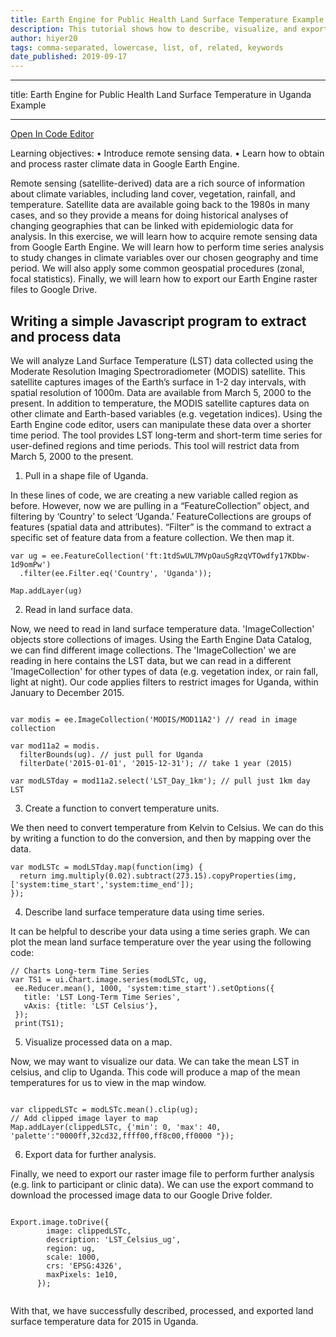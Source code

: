 ```yaml
---
title: Earth Engine for Public Health Land Surface Temperature Example Uganda
description: This tutorial shows how to describe, visualize, and export Earth Engine exposure data for public health research.
author: hiyer20
tags: comma-separated, lowercase, list, of, related, keywords
date_published: 2019-09-17
---
```



---
title: Earth Engine for Public Health Land Surface Temperature in Uganda Example

---

[Open In Code Editor](https://code.earthengine.google.com/1a68fa019a5175a0250ecba425ae5e0d)

Learning objectives:
•	Introduce remote sensing data.
•	Learn how to obtain and process raster climate data in Google Earth Engine.

Remote sensing (satellite-derived) data are a rich source of information about climate variables, including land cover, vegetation, rainfall, and temperature. Satellite data are available going back to the 1980s in many cases, and so they provide a means for doing historical analyses of changing geographies that can be linked with epidemiologic data for analysis.
In this exercise, we will learn how to acquire remote sensing data from Google Earth Engine. We will learn how to perform time series analysis to study changes in climate variables over our chosen geography and time period. We will also apply some common geospatial procedures (zonal, focal statistics). Finally, we will learn how to export our Earth Engine raster files to Google Drive. 


## Writing a simple Javascript program to extract and process data

We will analyze Land Surface Temperature (LST) data collected using the Moderate Resolution Imaging Spectroradiometer (MODIS) satellite. This satellite captures images of the Earth’s surface in 1-2 day intervals, with spatial resolution of 1000m. Data are available from March 5, 2000 to the present. In addition to temperature, the MODIS satellite captures data on other climate and Earth-based variables (e.g. vegetation indices).
Using the Earth Engine code editor, users can manipulate these data over a shorter time period. The tool provides LST long-term and short-term time series for user-defined regions and time periods. This tool will restrict data from March 5, 2000 to the present. 

1. Pull in a shape file of Uganda. 

In these lines of code, we are creating a new variable called region as before. However, now we are pulling in a “FeatureCollection” object, and filtering by ‘Country’ to select ‘Uganda.’ FeatureCollections are groups of features (spatial data and attributes). “Filter” is the command to extract a specific set of feature data from a feature collection. We then map it.

```
var ug = ee.FeatureCollection('ft:1tdSwUL7MVpOauSgRzqVTOwdfy17KDbw-1d9omPw') 
  .filter(ee.Filter.eq('Country', 'Uganda'));

Map.addLayer(ug)
```
2. Read in land surface data.

Now, we need to read in land surface temperature data. 'ImageCollection' objects store collections of images. Using the Earth Engine Data Catalog, we can find different image collections. The 'ImageCollection' we are reading in here contains the LST data, but we can read in a different 'ImageCollection' for other types of data (e.g. vegetation index, or rain fall, light at night).
Our code applies filters to restrict images for Uganda, within January to December 2015.

```

var modis = ee.ImageCollection('MODIS/MOD11A2') // read in image collection

var mod11a2 = modis.
  filterBounds(ug). // just pull for Uganda
  filterDate('2015-01-01', '2015-12-31'); // take 1 year (2015)

var modLSTday = mod11a2.select('LST_Day_1km'); // pull just 1km day LST

```
3. Create a function to convert temperature units.

We then need to convert temperature from Kelvin to Celsius. We can do this by writing a function to do the conversion, and then by mapping over the data.

```
var modLSTc = modLSTday.map(function(img) {
  return img.multiply(0.02).subtract(273.15).copyProperties(img,['system:time_start','system:time_end']); 
}); 

```
4. Describe land surface temperature data using time series.

It can be helpful to describe your data using a time series graph. We can plot the mean land surface temperature over the year using the following code:

```
// Charts Long-term Time Series
var TS1 = ui.Chart.image.series(modLSTc, ug,
 ee.Reducer.mean(), 1000, 'system:time_start').setOptions({
   title: 'LST Long-Term Time Series',
   vAxis: {title: 'LST Celsius'},
 });
 print(TS1);

```

5. Visualize processed data on a map.

Now, we may want to visualize our data. We can take the mean LST in celsius, and clip to Uganda. This code will produce a map of the mean temperatures for us to view in the map window.

```

var clippedLSTc = modLSTc.mean().clip(ug);
// Add clipped image layer to map
Map.addLayer(clippedLSTc, {'min': 0, 'max': 40, 'palette':"0000ff,32cd32,ffff00,ff8c00,ff0000 "});

```
6. Export data for further analysis.

Finally, we need to export our raster image file to perform further analysis (e.g. link to participant or clinic data). We can use the export command to download the processed image data to our Google Drive folder.

```

Export.image.toDrive({
        image: clippedLSTc,
        description: 'LST_Celsius_ug',
        region: ug,
        scale: 1000,
        crs: 'EPSG:4326',
        maxPixels: 1e10,
      });
      
```
With that, we have successfully described, processed, and exported land surface temperature data for 2015 in Uganda.

